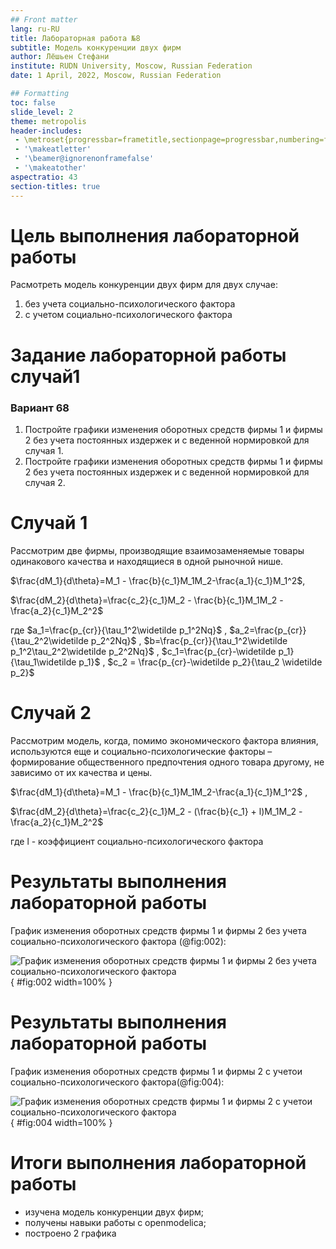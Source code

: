 ```yaml
---
## Front matter
lang: ru-RU
title: Лабораторная работа №8
subtitle: Модель конкуренции двух фирм
author: Лёшьен Стефани
institute: RUDN University, Moscow, Russian Federation
date: 1 April, 2022, Moscow, Russian Federation

## Formatting
toc: false
slide_level: 2
theme: metropolis
header-includes: 
 - \metroset{progressbar=frametitle,sectionpage=progressbar,numbering=fraction}
 - '\makeatletter'
 - '\beamer@ignorenonframefalse'
 - '\makeatother'
aspectratio: 43
section-titles: true
---
```


# Цель выполнения лабораторной работы

Расмотреть модель конкуренции двух фирм для двух случае:
1) без учета социально-психологического фактора 
2) с учетом социально-психологического фактора 

# Задание лабораторной работы cлучай1
### Вариант 68
1. Постройте графики изменения оборотных средств фирмы 1 и фирмы 2 без
учета постоянных издержек и с веденной нормировкой для случая 1.
2. Постройте графики изменения оборотных средств фирмы 1 и фирмы 2 без
учета постоянных издержек и с веденной нормировкой для случая 2.

# Cлучай 1

Рассмотрим две фирмы, производящие взаимозаменяемые товары
одинакового качества и находящиеся в одной рыночной нише.

$\frac{dM_1}{d\theta}=M_1 - \frac{b}{c_1}M_1M_2-\frac{a_1}{c_1}M_1^2$,

$\frac{dM_2}{d\theta}=\frac{c_2}{c_1}M_2 - \frac{b}{c_1}M_1M_2 - \frac{a_2}{c_1}M_2^2$ 

где
$a_1=\frac{p_{cr}}{\tau_1^2\widetilde p_1^2Nq}$ ,
$a_2=\frac{p_{cr}}{\tau_2^2\widetilde p_2^2Nq}$ ,
$b=\frac{p_{cr}}{\tau_1^2\widetilde p_1^2\tau_2^2\widetilde p_2^2Nq}$ ,
$c_1=\frac{p_{cr}-\widetilde p_1}{\tau_1\widetilde p_1}$ ,
$c_2 = \frac{p_{cr}-\widetilde p_2}{\tau_2 \widetilde p_2}$

# Cлучай 2

Рассмотрим модель, когда, помимо экономического фактора
влияния, используются еще и социально-психологические факторы –
формирование общественного предпочтения одного товара другому, не зависимо от
их качества и цены. 

$\frac{dM_1}{d\theta}=M_1 - \frac{b}{c_1}M_1M_2-\frac{a_1}{c_1}M_1^2$ ,

$\frac{dM_2}{d\theta}=\frac{c_2}{c_1}M_2 - (\frac{b}{c_1} + l)M_1M_2 - \frac{a_2}{c_1}M_2^2$ 

где l - коэффициент социально-психологического фактора 

# Результаты выполнения лабораторной работы

График изменения оборотных средств фирмы 1 и фирмы 2 без учета социально-психологического фактора (@fig:002):

![График изменения оборотных средств фирмы 1 и фирмы 2 без учета социально-психологического фактора](image/image2.png){ #fig:002 width=100% }

# Результаты выполнения лабораторной работы

График изменения оборотных средств фирмы 1 и фирмы 2 с учетои социально-психологического фактора(@fig:004):

![График изменения оборотных средств фирмы 1 и фирмы 2 с учетои социально-психологического фактора](image/image4.png){ #fig:004 width=100% }


# Итоги выполнения лабораторной работы

- изучена модель конкуренции двух фирм;
- получены навыки работы с openmodelica;
- построено 2 графикa